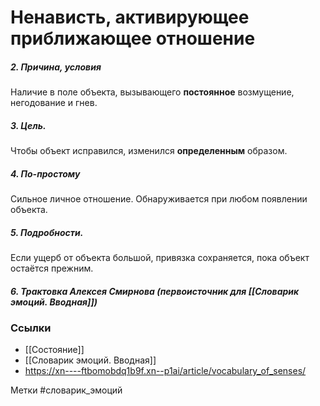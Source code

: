


#  Ненависть, активирующее приближающее отношение 

##### 2. Причина, условия
Наличие в поле объекта, вызывающего **постоянное** возмущение, негодование и гнев. 

##### 3. Цель.
Чтобы объект исправился, изменился **определенным** образом.

##### 4. По-простому
Сильное личное отношение. Обнаруживается при любом появлении объекта.

##### 5. Подробности.
Если ущерб от объекта большой, привязка сохраняется, пока объект остаётся прежним.

##### 6. Трактовка Алексея Смирнова (первоисточник для [[Словарик эмоций. Вводная]])



### Ссылки
- [[Состояние]]
- [[Словарик эмоций. Вводная]]
- https://xn----ftbomobdq1b9f.xn--p1ai/article/vocabulary_of_senses/

Метки #словарик_эмоций 


